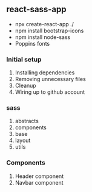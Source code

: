 ## react-sass-app

- npx create-react-app ./
- npm install bootstrap-icons
- npm install node-sass
- Poppins fonts

### Initial setup

1. Installing dependencies
2. Removing unnecessary files
3. Cleanup
4. Wiring up to github account

### sass

1. abstracts
2. components
3. base
4. layout
5. utils

### Components

1. Header component
2. Navbar component
